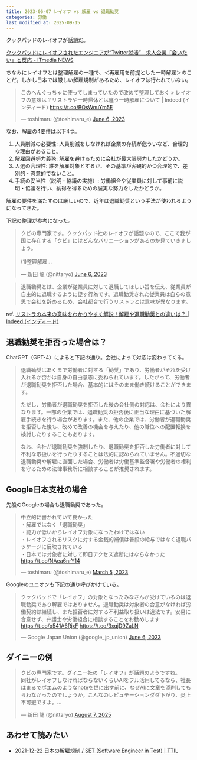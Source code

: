 ```yaml
---
title: 2023-06-07 レイオフ vs 解雇 vs 退職勧奨
categories: 労働
last_modified_at: 2025-09-15
---
```


クックパッドのレイオフが話題だ。

[クックパッドにレイオフされたエンジニアが“Twitter就活”　求人企業「会いたい」と反応 - ITmedia NEWS](https://www.itmedia.co.jp/news/articles/2306/06/news099.html)

ちなみにレイオフとは整理解雇の一種で、＜再雇用を前提とした一時解雇＞のことだ。しかし日本では厳しい解雇規制があるため、レイオフは行われていない。

<blockquote class="twitter-tweet"><p lang="ja" dir="ltr">このへんぐっちゃに使ってしまっていたので改めて整理しておく » レイオフの意味は？リストラや一時帰休とは違う一時解雇について | Indeed (インディード) <a href="https://t.co/BOsWnuYm5E">https://t.co/BOsWnuYm5E</a></p>&mdash; toshimaru (@toshimaru_e) <a href="https://twitter.com/toshimaru_e/status/1665906159000354817?ref_src=twsrc%5Etfw">June 6, 2023</a></blockquote> <script async src="https://platform.twitter.com/widgets.js" charset="utf-8"></script>

なお、解雇の4要件は以下4つ。

1. 人員削減の必要性: 人員削減をしなければ企業の存続が危ういなど、合理的な理由があること。
2. 解雇回避努力義務: 解雇を避けるために会社が最大限努力したかどうか。
3. 人選の合理性: 誰を解雇対象とするか、その基準が客観的かつ合理的で、差別的・恣意的でないこと。
4. 手続の妥当性（説明・協議の実施）: 労働組合や従業員に対して事前に説明・協議を行い、納得を得るための誠実な努力をしたかどうか。

解雇の要件を満たすのは厳しいので、近年は退職勧奨という手法が使われるようになってきた。

下記の整理が参考になった。

<blockquote class="twitter-tweet"><p lang="ja" dir="ltr">クビの専門家です。クックパッド社のレイオフが話題なので、ここで我が国に存在する「クビ」にはどんなバリエーションがあるのか見ていきましょう。<br><br>(1)整理解雇…</p>&mdash; 新田 龍 (@nittaryo) <a href="https://twitter.com/nittaryo/status/1666061349976416257?ref_src=twsrc%5Etfw">June 6, 2023</a></blockquote>

> 退職勧奨とは、企業が従業員に対して退職してほしい旨を伝え、従業員が自主的に退職するように促す行為です。退職勧奨された従業員は自らの意思で会社を辞めるため、会社都合で行うリストラとは意味が異なります。

ref. [リストラの本来の意味をわかりやすく解説！解雇や退職勧奨との違いは？ \| Indeed (インディード)](https://jp.indeed.com/career-advice/career-development/restructuring-meaning)

## 退職勧奨を拒否った場合は？

ChatGPT（GPT-4）によると下記の通り。会社によって対応は変わってくる。

> 退職勧奨はあくまで労働者に対する「勧奨」であり、労働者がそれを受け入れるか否かは自身の自由意志に委ねられています。したがって、労働者が退職勧奨を拒否した場合、基本的にはそのまま働き続けることができます。
>
> ただし、労働者が退職勧奨を拒否した後の会社側の対応は、会社により異なります。一部の企業では、退職勧奨の拒否後に正当な理由に基づいた解雇手続きを行う場合があります。また、他の企業では、労働者が退職勧奨を拒否した後も、改めて改善の機会を与えたり、他の職位への配置転換を検討したりすることもあります。
>
> なお、会社が退職勧奨を強制したり、退職勧奨を拒否した労働者に対して不利な取扱いを行ったりすることは法的に認められていません。不適切な退職勧奨や解雇に直面した場合、労働者は労働基準監督署や労働者の権利を守るための法律事務所に相談することが推奨されます。

## Google日本支社の場合

先般のGoogleの場合も退職勧奨であった。

<blockquote class="twitter-tweet"><p lang="ja" dir="ltr">中立的に書かれていて良かった<br>・解雇ではなく「退職勧奨」<br>・能力が低いからレイオフ対象になったわけではない<br>・レイオフされるリスクに対する金銭的補償は普段の給与ではなく退職パッケージに反映されている<br>・日本では対象者に対して即日アクセス遮断にはならなかった<a href="https://t.co/NAea6nrY14">https://t.co/NAea6nrY14</a></p>&mdash; toshimaru (@toshimaru_e) <a href="https://twitter.com/toshimaru_e/status/1632259353104515074?ref_src=twsrc%5Etfw">March 5, 2023</a></blockquote>

Googleのユニオンも下記の通り呼びかけている。

<blockquote class="twitter-tweet"><p lang="ja" dir="ltr">クックパッドで「レイオフ」の対象となったみなさんが受けているのは退職勧奨であり解雇ではありません。退職勧奨は対象者の合意がなければ労働契約は継続し、また拒否者に対する不利益取り扱いは違法です。安易に合意せず、弁護士や労働組合に相談することをお勧めします <a href="https://t.co/o541A6RjxF">https://t.co/o541A6RjxF</a> <a href="https://t.co/3xqjD9ZaLN">https://t.co/3xqjD9ZaLN</a></p>&mdash; Google Japan Union (@google_jp_union) <a href="https://twitter.com/google_jp_union/status/1666061096275558402?ref_src=twsrc%5Etfw">June 6, 2023</a></blockquote>

## ダイニーの例

<blockquote class="twitter-tweet"><p lang="ja" dir="ltr">クビの専門家です。ダイニー社の「レイオフ」が話題のようですね。<br>同社がレイオフしなければならないくらいAIをフル活用してるなら、社長はまるでポエムのようなnoteを世に出す前に、なぜAIに文章を添削してもらわなかったのでしょうか。こんなのレピュテーションダダ下がり、炎上不可避ですよ。…</p>&mdash; 新田 龍 (@nittaryo) <a href="https://twitter.com/nittaryo/status/1953303464156774746?ref_src=twsrc%5Etfw">August 7, 2025</a></blockquote>

## あわせて読みたい

- [2021-12-22 日本の解雇規制 / SET (Software Engineer in Test) \| TTIL](/2021-12-22)
